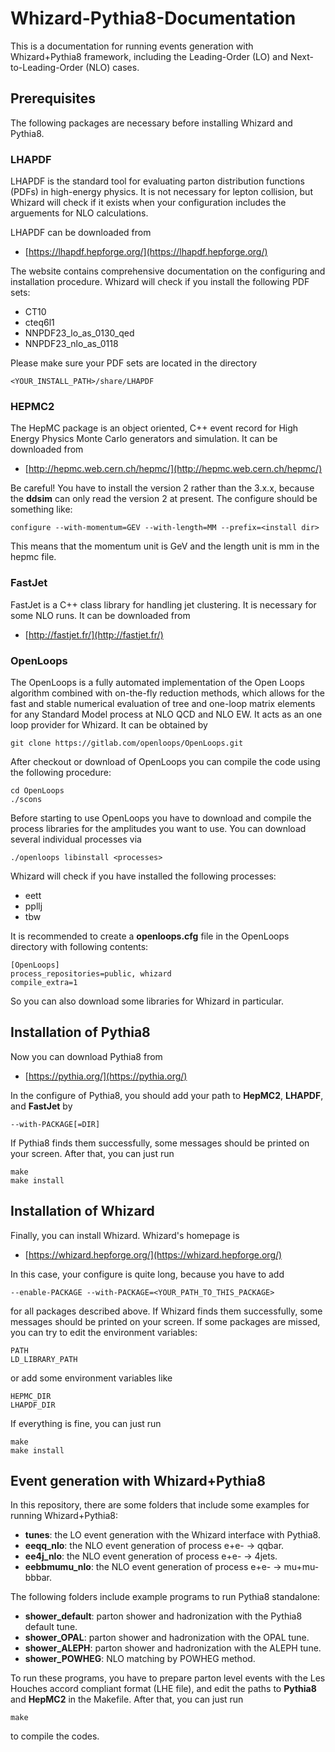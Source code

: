# Whizard-Pythia8-Documentation
This is a documentation for running events generation with Whizard+Pythia8 framework, including the Leading-Order (LO) and Next-to-Leading-Order (NLO) cases.
## Prerequisites
The following packages are necessary before installing Whizard and Pythia8.
### LHAPDF
LHAPDF is the standard tool for evaluating parton distribution functions (PDFs) in high-energy physics. It is not necessary for lepton collision, but Whizard will check if it exists when your configuration includes the arguements for NLO calculations.

LHAPDF can be downloaded from 
* [https://lhapdf.hepforge.org/](https://lhapdf.hepforge.org/)

The website contains comprehensive documentation on the configuring and installation procedure. Whizard will check if you install the following PDF sets:
* CT10
* cteq6l1
* NNPDF23_lo_as_0130_qed
* NNPDF23_nlo_as_0118

Please make sure your PDF sets are located in the directory
```
<YOUR_INSTALL_PATH>/share/LHAPDF
```
### HEPMC2
The HepMC package is an object oriented, C++ event record for High Energy Physics Monte Carlo generators and simulation. It can be downloaded from
* [http://hepmc.web.cern.ch/hepmc/](http://hepmc.web.cern.ch/hepmc/)

Be careful! You have to install the version 2 rather than the 3.x.x, because the **ddsim** can only read the version 2 at present. The configure should be something like:
```
configure --with-momentum=GEV --with-length=MM --prefix=<install dir>
```
This means that the momentum unit is GeV and the length unit is mm in the hepmc file.
### FastJet
FastJet is a C++ class library for handling jet clustering. It is necessary for some NLO runs. It can be downloaded from
* [http://fastjet.fr/](http://fastjet.fr/)
### OpenLoops
The OpenLoops is a fully automated implementation of the Open Loops algorithm combined with on-the-fly reduction methods, which allows for the fast and stable numerical evaluation of tree and one-loop matrix elements for any Standard Model process at NLO QCD and NLO EW. It acts as an one loop provider for Whizard. It can be obtained by 
```
git clone https://gitlab.com/openloops/OpenLoops.git
```
After checkout or download of OpenLoops you can compile the code using the following procedure: 
```
cd OpenLoops
./scons 
```
Before starting to use OpenLoops you have to download and compile the process libraries for the amplitudes you want to use. You can download several individual processes via
```
./openloops libinstall <processes>
```
Whizard will check if you have installed the following processes:
* eett
* ppllj
* tbw

It is recommended to create a **openloops.cfg** file in the OpenLoops directory with following contents:
```
[OpenLoops]
process_repositories=public, whizard
compile_extra=1
```
So you can also download some libraries for Whizard in particular.

## Installation of Pythia8
Now you can download Pythia8 from
* [https://pythia.org/](https://pythia.org/)

In the configure of Pythia8, you should add your path to **HepMC2**, **LHAPDF**, and **FastJet** by 
```
--with-PACKAGE[=DIR]
```
If Pythia8 finds them successfully, some messages should be printed on your screen. After that, you can just run
```
make
make install
```

## Installation of Whizard
Finally, you can install Whizard. Whizard's homepage is 
* [https://whizard.hepforge.org/](https://whizard.hepforge.org/)

In this case, your configure is quite long, because you have to add
```
--enable-PACKAGE --with-PACKAGE=<YOUR_PATH_TO_THIS_PACKAGE>
```
for all packages described above. If Whizard finds them successfully, some messages should be printed on your screen. If some packages are missed, you can try to edit the environment variables:
```
PATH
LD_LIBRARY_PATH
```
or add some environment variables like
```
HEPMC_DIR
LHAPDF_DIR
```
If everything is fine, you can just run 
```
make
make install
```
## Event generation with Whizard+Pythia8
In this repository, there are some folders that include some examples for running Whizard+Pythia8:
* **tunes**: the LO event generation with the Whizard interface with Pythia8.
* **eeqq_nlo**: the NLO event generation of process e+e- -> qqbar.
* **ee4j_nlo**: the NLO event generation of process e+e- -> 4jets.
* **eebbmumu_nlo**: the NLO event generation of process e+e- -> mu+mu-bbbar.

The following folders include example programs to run Pythia8 standalone:
* **shower_default**: parton shower and hadronization with the Pythia8 default tune.
* **shower_OPAL**: parton shower and hadronization with the OPAL tune.
* **shower_ALEPH**: parton shower and hadronization with the ALEPH tune.
* **shower_POWHEG**: NLO matching by POWHEG method.

To run these programs, you have to prepare parton level events with the Les Houches accord compliant format (LHE file), and edit the paths to **Pythia8** and **HepMC2** in the Makefile. After that, you can just run
```
make
```
to compile the codes.
